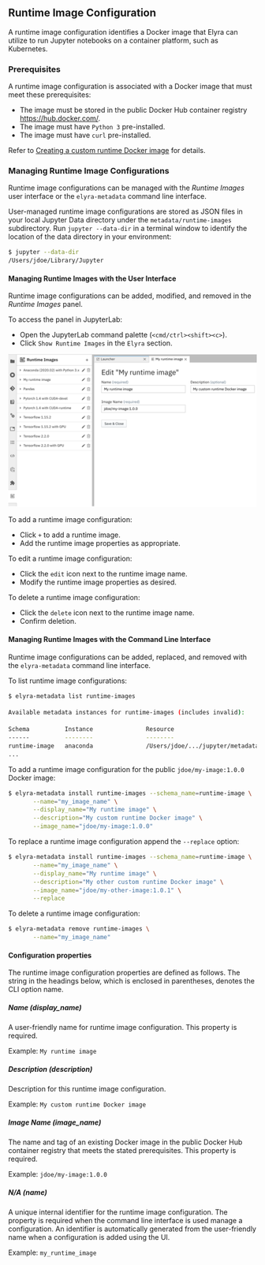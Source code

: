 <!--
{% comment %}
Copyright 2020 IBM Corporation

Licensed under the Apache License, Version 2.0 (the "License");
you may not use this file except in compliance with the License.
You may obtain a copy of the License at

http://www.apache.org/licenses/LICENSE-2.0

Unless required by applicable law or agreed to in writing, software
distributed under the License is distributed on an "AS IS" BASIS,
WITHOUT WARRANTIES OR CONDITIONS OF ANY KIND, either express or implied.
See the License for the specific language governing permissions and
limitations under the License.
{% endcomment %}
-->
## Runtime Image Configuration

A runtime image configuration identifies a Docker image that Elyra can utilize to run Jupyter notebooks on a container platform, such as Kubernetes.

### Prerequisites

A runtime image configuration is associated with a Docker image that must meet these prerequisites:
- The image must be stored in the public Docker Hub container registry https://hub.docker.com/.
- The image must have `Python 3` pre-installed.
- The image must have `curl` pre-installed.

Refer to [Creating a custom runtime Docker image](/recipes/creating-a-custom-runtime-image.md) for details.

### Managing Runtime Image Configurations

Runtime image configurations can be managed with the _Runtime Images_ user interface or the `elyra-metadata` command line interface. 

User-managed runtime image configurations are stored as JSON files in your local Jupyter Data directory under the `metadata/runtime-images` subdirectory.  Run `jupyter --data-dir` in a terminal window to identify the location of the data directory in your environment:

```bash
$ jupyter --data-dir
/Users/jdoe/Library/Jupyter
```

#### Managing Runtime Images with the User Interface

Runtime image configurations can be added, modified, and removed in the _Runtime Images_ panel.

To access the panel in JupyterLab:
- Open the JupyterLab command palette (`<cmd/ctrl><shift><c>`).
- Click `Show Runtime Images` in the `Elyra` section.

![Runtime Images UI](../images/runtime-images-ui.png)

To add a runtime image configuration:
- Click `+` to add a runtime image.
- Add the runtime image properties as appropriate.

To edit a runtime image configuration:
- Click the `edit` icon next to the runtime image name.
- Modify the runtime image properties as desired.

To delete a runtime image configuration:
- Click the `delete` icon next to the runtime image name.
- Confirm deletion.

#### Managing Runtime Images with the Command Line Interface

Runtime image configurations can be added, replaced, and removed with the `elyra-metadata` command line interface.

To list runtime image configurations:

```bash
$ elyra-metadata list runtime-images

Available metadata instances for runtime-images (includes invalid):

Schema          Instance               Resource                                                                                                       
------          --------               --------                                                                                                       
runtime-image   anaconda               /Users/jdoe/.../jupyter/metadata/runtime-images/anaconda.json
...  
```

To add a runtime image configuration for the public `jdoe/my-image:1.0.0` Docker image:

```bash
$ elyra-metadata install runtime-images --schema_name=runtime-image \
       --name="my_image_name" \
       --display_name="My runtime image" \
       --description="My custom runtime Docker image" \
       --image_name="jdoe/my-image:1.0.0"
```

To replace a runtime image configuration append the `--replace` option:

```bash
$ elyra-metadata install runtime-images --schema_name=runtime-image \
       --name="my_image_name" \
       --display_name="My runtime image" \
       --description="My other custom runtime Docker image" \
       --image_name="jdoe/my-other-image:1.0.1" \
       --replace
```

To delete a runtime image configuration:

```bash
$ elyra-metadata remove runtime-images \
       --name="my_image_name"
```


#### Configuration properties 

The runtime image configuration properties are defined as follows. The string in the headings below, which is enclosed in parentheses, denotes the CLI option name.

##### Name (display_name)
A user-friendly name for runtime image configuration. This property is required.

Example: `My runtime image`

##### Description (description)
Description for this runtime image configuration.

Example: `My custom runtime Docker image`

##### Image Name (image_name)
The name and tag of an existing Docker image in the public Docker Hub container registry that meets the stated prerequisites. This property is required.

Example: `jdoe/my-image:1.0.0`

##### N/A (name)
A unique internal identifier for the runtime image configuration. The property is required when the command line interface is used manage a configuration. An identifier is automatically generated from the user-friendly name when a configuration is added using the UI.

Example: `my_runtime_image`
